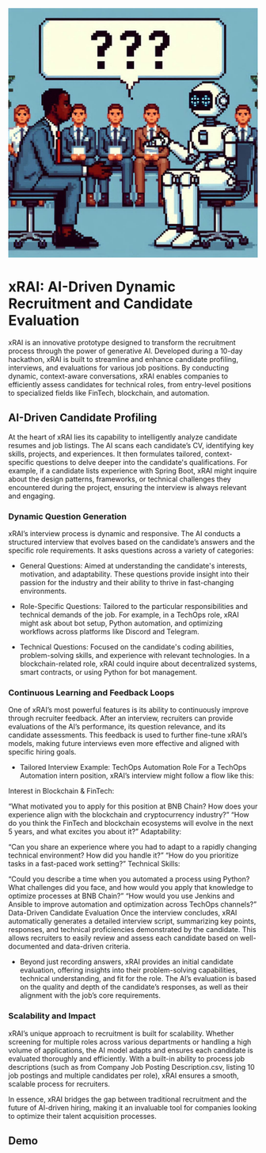 <div align="center">
	<img src="img.jpeg">
</div>

# xRAI: AI-Driven Dynamic Recruitment and Candidate Evaluation
xRAI is an innovative prototype designed to transform the recruitment process through the power of generative AI. Developed during a 10-day hackathon, xRAI is built to streamline and enhance candidate profiling, interviews, and evaluations for various job positions. By conducting dynamic, context-aware conversations, xRAI enables companies to efficiently assess candidates for technical roles, from entry-level positions to specialized fields like FinTech, blockchain, and automation.

## AI-Driven Candidate Profiling
At the heart of xRAI lies its capability to intelligently analyze candidate resumes and job listings. The AI scans each candidate’s CV, identifying key skills, projects, and experiences. It then formulates tailored, context-specific questions to delve deeper into the candidate's qualifications. For example, if a candidate lists experience with Spring Boot, xRAI might inquire about the design patterns, frameworks, or technical challenges they encountered during the project, ensuring the interview is always relevant and engaging.

### Dynamic Question Generation
xRAI’s interview process is dynamic and responsive. The AI conducts a structured interview that evolves based on the candidate’s answers and the specific role requirements. It asks questions across a variety of categories:

- General Questions: Aimed at understanding the candidate's interests, motivation, and adaptability. These questions provide insight into their passion for the industry and their ability to thrive in fast-changing environments.

- Role-Specific Questions: Tailored to the particular responsibilities and technical demands of the job. For example, in a TechOps role, xRAI might ask about bot setup, Python automation, and optimizing workflows across platforms like Discord and Telegram.

- Technical Questions: Focused on the candidate's coding abilities, problem-solving skills, and experience with relevant technologies. In a blockchain-related role, xRAI could inquire about decentralized systems, smart contracts, or using Python for bot management.

### Continuous Learning and Feedback Loops
One of xRAI’s most powerful features is its ability to continuously improve through recruiter feedback. After an interview, recruiters can provide evaluations of the AI’s performance, its question relevance, and its candidate assessments. This feedback is used to further fine-tune xRAI’s models, making future interviews even more effective and aligned with specific hiring goals.

- Tailored Interview Example: TechOps Automation Role
For a TechOps Automation intern position, xRAI’s interview might follow a flow like this:

Interest in Blockchain & FinTech:

“What motivated you to apply for this position at BNB Chain? How does your experience align with the blockchain and cryptocurrency industry?”
“How do you think the FinTech and blockchain ecosystems will evolve in the next 5 years, and what excites you about it?”
Adaptability:

“Can you share an experience where you had to adapt to a rapidly changing technical environment? How did you handle it?”
“How do you prioritize tasks in a fast-paced work setting?”
Technical Skills:

“Could you describe a time when you automated a process using Python? What challenges did you face, and how would you apply that knowledge to optimize processes at BNB Chain?”
“How would you use Jenkins and Ansible to improve automation and optimization across TechOps channels?”
Data-Driven Candidate Evaluation
Once the interview concludes, xRAI automatically generates a detailed interview script, summarizing key points, responses, and technical proficiencies demonstrated by the candidate. This allows recruiters to easily review and assess each candidate based on well-documented and data-driven criteria.

- Beyond just recording answers, xRAI provides an initial candidate evaluation, offering insights into their problem-solving capabilities, technical understanding, and fit for the role. The AI’s evaluation is based on the quality and depth of the candidate’s responses, as well as their alignment with the job’s core requirements.

### Scalability and Impact
xRAI’s unique approach to recruitment is built for scalability. Whether screening for multiple roles across various departments or handling a high volume of applications, the AI model adapts and ensures each candidate is evaluated thoroughly and efficiently. With a built-in ability to process job descriptions (such as from Company Job Posting Description.csv, listing 10 job postings and multiple candidates per role), xRAI ensures a smooth, scalable process for recruiters.

In essence, xRAI bridges the gap between traditional recruitment and the future of AI-driven hiring, making it an invaluable tool for companies looking to optimize their talent acquisition processes.

## Demo
